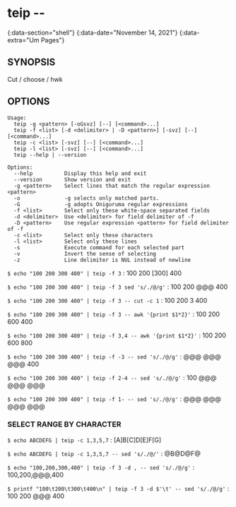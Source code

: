 # teip --
{:data-section="shell"}
{:data-date="November 14, 2021"}
{:data-extra="Um Pages"}

## SYNOPSIS
Cut / choose / hwk

## OPTIONS

```
Usage:
  teip -g <pattern> [-oGsvz] [--] [<command>...]
  teip -f <list> [-d <delimiter> | -D <pattern>] [-svz] [--] [<command>...]
  teip -c <list> [-svz] [--] [<command>...]
  teip -l <list> [-svz] [--] [<command>...]
  teip --help | --version

Options:
  --help          Display this help and exit
  --version       Show version and exit
  -g <pattern>    Select lines that match the regular expression <pattern>
  -o              -g selects only matched parts.
  -G              -g adopts Oniguruma regular expressions
  -f <list>       Select only these white-space separated fields
  -d <delimiter>  Use <delimiter> for field delimiter of -f
  -D <pattern>    Use regular expression <pattern> for field delimiter of -f
  -c <list>       Select only these characters
  -l <list>       Select only these lines
  -s              Execute command for each selected part
  -v              Invert the sense of selecting
  -z              Line delimiter is NUL instead of newline
```


`$ echo "100 200 300 400" | teip -f 3`
: 100 200 [300] 400

`$ echo "100 200 300 400" | teip -f 3 sed 's/./@/g'`
: 100 200 @@@ 400

`$ echo "100 200 300 400" | teip -f 3 -- cut -c 1`
: 100 200 3 400

`$ echo "100 200 300 400" | teip -f 3 -- awk '{print $1*2}'`
: 100 200 600 400

`$ echo "100 200 300 400" | teip -f 3,4 -- awk '{print $1*2}'`
: 100 200 600 800

`$ echo "100 200 300 400" | teip -f -3 -- sed 's/./@/g'`
: @@@ @@@ @@@ 400

`$ echo "100 200 300 400" | teip -f 2-4 -- sed 's/./@/g'`
: 100 @@@ @@@ @@@

`$ echo "100 200 300 400" | teip -f 1- -- sed 's/./@/g'`
: @@@ @@@ @@@ @@@

### SELECT RANGE BY CHARACTER

`$ echo ABCDEFG | teip -c 1,3,5,7`
: [A]B[C]D[E]F[G]

`$ echo ABCDEFG | teip -c 1,3,5,7 -- sed 's/./@/'`
: @B@D@F@

`$ echo "100,200,300,400" | teip -f 3 -d , -- sed 's/./@/g'`
: 100,200,@@@,400

`$ printf "100\t200\t300\t400\n" | teip -f 3 -d $'\t' -- sed 's/./@/g'`
: 100     200     @@@     400
